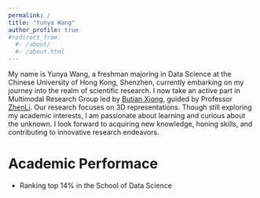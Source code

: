 ```yaml
---
permalink: /
title: "Yunya Wang"
author_profile: true
#redirect_from: 
  #- /about/
  #- /about.html
---
```


My name is Yunya Wang, a freshman majoring in Data Science at the Chinese University of Hong Kong, Shenzhen, currently embarking on my journey into the realm of scientific research. I now take an active part in Multimodal Research Group led by [Butian Xiong](https://saliteta.github.io/), guided by Professor [ZhenLi](https://mypage.cuhk.edu.cn/academics/lizhen/). Our research focuses on 3D representations. Though still exploring my academic interests, I am passionate about learning and curious about the unknown. I look forward to acquiring new knowledge, honing skills, and contributing to innovative research endeavors. 

Academic Performace
======
* Ranking top 14% in the School of Data Science
